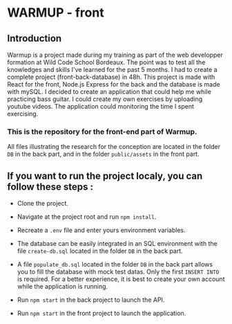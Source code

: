 # WARMUP - front

## Introduction
Warmup is a project made during my training as part of the web developper formation at Wild Code School Bordeaux. The point was to test all the knowledges and skills I've learned for the past 5 months. I had to create a complete project (front-back-database) in 48h. This project is made with React for the front, Node.js Express for the back and the database is made with mySQL. 
I decided to create an application that could help me while practicing bass guitar. I could create my own exercises by uploading youtube videos. The application could monitoring the time I spent exercising.

### This is the repository for the front-end part of Warmup.

All files illustrating the research for the conception are located in the folder `DB` in the back part, and in the folder `public/assets` in the front part.

## If you want to run the project localy, you can follow these steps :

  * Clone the project.

  * Navigate at the project root and run `npm install`.

  * Recreate a `.env` file and enter yours environment variables.

  * The database can be easily integrated in an SQL environment with the file `create-db.sql` located in the folder `DB` in the back part.

  * A file `populate_db.sql` located in the folder `DB` in the back part allows you to fill the database with mock test datas. Only the first `INSERT INTO` is required. For a better experience, it is best to create your own account while the application is running.

  * Run `npm start` in the back project to launch the API.

  * Run `npm start` in the front project to launch the application.
